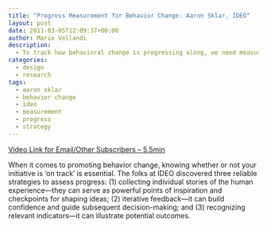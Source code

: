 ```yaml
---
title: "Progress Measurement for Behavior Change: Aaron Sklar, IDEO"
layout: post
date: 2011-03-05T12:09:37+00:00
author: Mario Vellandi
description:
  - To track how behavioral change is progressing along, we need measurement strategies. Aaron Sklar of IDEO provides insights into what his team discovered
categories:
  - design
  - research
tags:
  - aaron sklar
  - behavior change
  - ideo
  - measurement
  - progress
  - strategy
---
```

[Video Link for Email/Other Subscribers &#8211; 5.5min](http://vimeo.com/14251258)

When it comes to promoting behavior change, knowing whether or not your initiative is ‘on track’ is essential. The folks at IDEO discovered three reliable strategies to assess progress: (1) collecting individual stories of the human experience—they can serve as powerful points of inspiration and checkpoints for shaping ideas; (2) iterative feedback—it can build confidence and guide subsequent decision-making; and (3) recognizing relevant indicators—it can illustrate potential outcomes.
